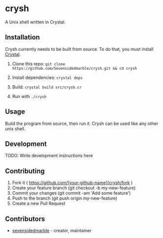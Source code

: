 # crysh

A Unix shell written in Crystal.

## Installation

Crysh currently needs to be built from source. To do that, you must install [Crystal](https://crystal-lang.org/).

1. Clone this repo: `git clone https://github.com/Sevensidedmarble/crysh.git && cd crysh`

2. Install dependencies: `crystal deps`

3. Build: `crystal build src/crysh.cr`

4. Run with `./crysh`

## Usage

Build the program from source, then run it. Crysh can be used like any other unix shell.

## Development

TODO: Write development instructions here

## Contributing

1. Fork it ( https://github.com/[your-github-name]/crysh/fork )
2. Create your feature branch (git checkout -b my-new-feature)
3. Commit your changes (git commit -am 'Add some feature')
4. Push to the branch (git push origin my-new-feature)
5. Create a new Pull Request

## Contributors

- [sevensidedmarble](https://github.com/sevensidedmarble) - creator, maintainer
